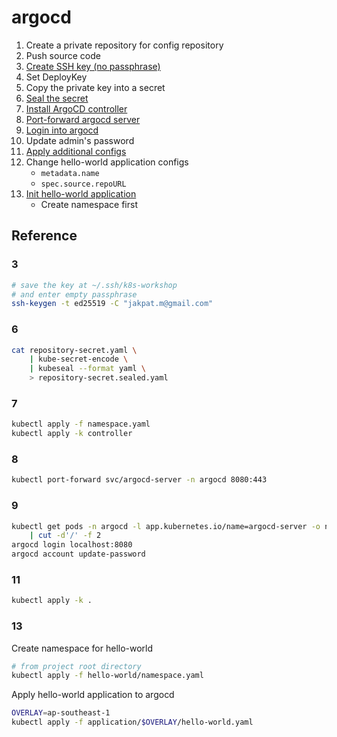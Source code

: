 # argocd

1. Create a private repository for config repository
2. Push source code
3. [Create SSH key (no passphrase)](#3)
4. Set DeployKey
5. Copy the private key into a secret
6. [Seal the secret](#6)
7. [Install ArgoCD controller](#7)
8. [Port-forward argocd server](#8)
9. [Login into argocd](#9)
10. Update admin's password
11. [Apply additional configs](#11)
12. Change hello-world application configs
    - `metadata.name`
    - `spec.source.repoURL`
13. [Init hello-world application](#13)
    - Create namespace first

## Reference

### 3

```bash
# save the key at ~/.ssh/k8s-workshop
# and enter empty passphrase
ssh-keygen -t ed25519 -C "jakpat.m@gmail.com"
```

### 6

```bash
cat repository-secret.yaml \
    | kube-secret-encode \
    | kubeseal --format yaml \
    > repository-secret.sealed.yaml
```

### 7

```bash
kubectl apply -f namespace.yaml
kubectl apply -k controller
```

### 8

```bash
kubectl port-forward svc/argocd-server -n argocd 8080:443
```

### 9

```bash
kubectl get pods -n argocd -l app.kubernetes.io/name=argocd-server -o name \
    | cut -d'/' -f 2
argocd login localhost:8080
argocd account update-password
```

### 11

```bash
kubectl apply -k .
```

### 13

Create namespace for hello-world

```bash
# from project root directory
kubectl apply -f hello-world/namespace.yaml
```

Apply hello-world application to argocd

```bash
OVERLAY=ap-southeast-1
kubectl apply -f application/$OVERLAY/hello-world.yaml
```

